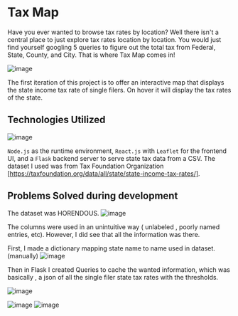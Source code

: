 # Tax Map
Have you ever wanted to browse tax rates by location? Well there isn't a central place to just explore tax rates location by location. You would just find yourself googling 5 queries to figure out the total tax from Federal, State, County, and City. 
That is where Tax Map comes in! 

![image](https://github.com/user-attachments/assets/680e8288-248a-4b0c-916a-c36e2f62df4e)


The first iteration of this project is to offer an interactive map that displays the state income tax rate of single filers. On hover it will display the tax rates of the state. 

## Technologies Utilized
![image](https://github.com/user-attachments/assets/196d894f-5847-450b-9911-6fefc4b72686)

`Node.js` as the runtime environment, `React.js` with `Leaflet` for the frontend UI, and a `Flask` backend server to serve state tax data from a CSV. The dataset I used was from Tax Foundation Organization [https://taxfoundation.org/data/all/state/state-income-tax-rates/].

## Problems Solved during development

The dataset was HORENDOUS. ![image](https://github.com/user-attachments/assets/76f85e60-e084-49ba-bb4b-04a9eb2c5d5c)

The columns were used in an unintuitive way ( unlabeled , poorly named entries, etc). However, I did see that all the information was there.

First, I made a dictionary mapping state name to name used in dataset. (manually)
![image](https://github.com/user-attachments/assets/a4c02187-9d42-410a-b03b-30e1836edc78)


Then in Flask I created Queries to cache the wanted information, which was basically , a json of all the single filer state tax rates with the thresholds.

![image](https://github.com/user-attachments/assets/d1f00fc9-d724-4917-9c6d-22cdedc63355)

![image](https://github.com/user-attachments/assets/b416ef17-7074-4ff9-9267-e2607fbb235c) ![image](https://github.com/user-attachments/assets/8ee43aac-d599-4ecf-a603-20144c05a97f)


